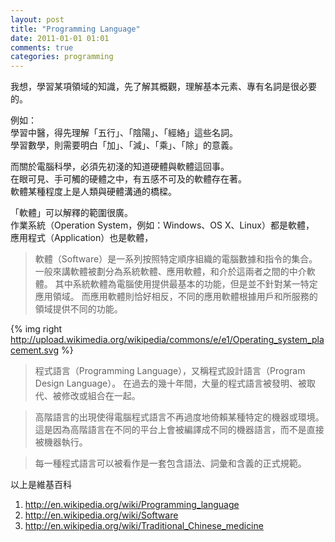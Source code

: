 ```yaml
---
layout: post
title: "Programming Language"
date: 2011-01-01 01:01
comments: true
categories: programming
---
```


我想，學習某項領域的知識，先了解其概觀，理解基本元素、專有名詞是很必要的。   

例如：   
學習中醫，得先理解「五行」、「陰陽」、「經絡」這些名詞。   
學習數學，則需要明白「加」、「減」、「乘」、「除」的意義。

而關於電腦科學，必須先初淺的知道硬體與軟體這回事。   
在眼可見、手可觸的硬體之中，有五感不可及的軟體存在著。   
軟體某種程度上是人類與硬體溝通的橋樑。   

「軟體」可以解釋的範圍很廣。   
作業系統（Operation System，例如：Windows、OS X、Linux）都是軟體，   
應用程式（Application）也是軟體，


> 軟體（Software）是一系列按照特定順序組織的電腦數據和指令的集合。
> 一般來講軟體被劃分為系統軟體、應用軟體，和介於這兩者之間的中介軟體。
> 其中系統軟體為電腦使用提供最基本的功能，但是並不針對某一特定應用領域。
> 而應用軟體則恰好相反，不同的應用軟體根據用戶和所服務的領域提供不同的功能。

{% img right http://upload.wikimedia.org/wikipedia/commons/e/e1/Operating_system_placement.svg %}

> 程式語言（Programming Language），又稱程式設計語言（Program Design Language）。
> 在過去的幾十年間，大量的程式語言被發明、被取代、被修改或組合在一起。
   
> 高階語言的出現使得電腦程式語言不再過度地倚賴某種特定的機器或環境。
> 這是因為高階語言在不同的平台上會被編譯成不同的機器語言，而不是直接被機器執行。
   
> 每一種程式語言可以被看作是一套包含語法、詞彙和含義的正式規範。

以上是維基百科

<i class="icon-book"></i>    
1. <http://en.wikipedia.org/wiki/Programming_language>   
2. <http://en.wikipedia.org/wiki/Software>   
3. <http://en.wikipedia.org/wiki/Traditional_Chinese_medicine>
